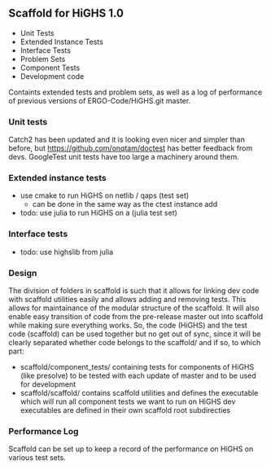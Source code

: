 ## Scaffold for HiGHS 1.0

- Unit Tests
- Extended Instance Tests
- Interface Tests
- Problem Sets
- Component Tests
- Development code

Containts extended tests and problem sets, as well as a log of performance of previous versions of ERGO-Code/HiGHS.git master.

### Unit tests

Catch2 has been updated and it is looking even nicer and simpler than before, but https://github.com/onqtam/doctest has better feedback from devs. GoogleTest unit tests have too large a machinery around them.

### Extended instance tests

- use cmake to run HiGHS on netlib / qaps (test set)
  - can be done in the same way as the ctest instance add
- todo: use julia to run HiGHS on a (julia test set)

### Interface tests

- todo: use highslib from julia

### Design

The division of folders in scaffold is such that it allows for linking dev code with scaffold utilities easily and allows adding and removing tests. This allows for maintainance of the modular structure of the scaffold. It will also enable easy transition of code from the pre-release master out into scaffold while making sure everything works. So, the code (HiGHS) and the test code (scaffold) can be used together but no get out of sync, since it will be clearly separated whether code belongs to the scaffold/ and if so, to which part:

- scaffold/component_tests/
  containing tests for components of HiGHS (like presolve) to be tested with each update of master and to be used for development
- scaffold/scaffold/
  contains scaffold utilities and defines the executable which will run all component tests we want to run on HiGHS
  dev executables are defined in their own scaffold root subdirecties

### Performance Log

Scaffold can be set up to keep a record of the performance on HiGHS on various test sets.

